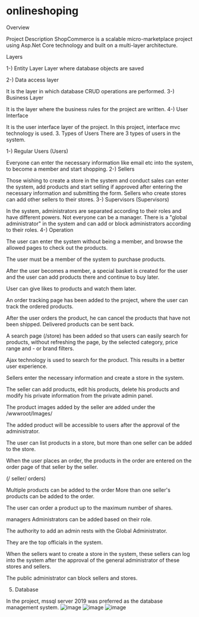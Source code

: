 # onlineshoping
Overview

Project Description
ShopCommerce is a scalable micro-marketplace project using Asp.Net Core technology and built on a multi-layer architecture.

Layers

1-) Entity Layer
Layer where database objects are saved

2-) Data access layer

It is the layer in which database CRUD operations are performed.
3-) Business Layer

It is the layer where the business rules for the project are written.
4-) User Interface

It is the user interface layer of the project.
In this project, interface mvc technology is used.
3. Types of Users There are 3 types of users in the system.

1-) Regular Users (Users)

Everyone can enter the necessary information like email etc into the system, to become a member and start shopping.
2-) Sellers

Those wishing to create a store in the system and conduct sales can enter the system, add products and start selling if approved after entering the necessary information and submitting the form.
Sellers who create stores can add other sellers to their stores.
3-) Supervisors (Supervisors)

In the system, administrators are separated according to their roles and have different powers. Not everyone can be a manager. There is a "global administrator" in the system and can add or block administrators according to their roles.
4-) Operation

The user can enter the system without being a member, and browse the allowed pages to check out the products.

The user must be a member of the system to purchase products.

After the user becomes a member, a special basket is created for the user and the user can add products there and continue to buy later.

User can give likes to products and watch them later.

An order tracking page has been added to the project, where the user can track the ordered products.

After the user orders the product, he can cancel the products that have not been shipped. Delivered products can be sent back.

A search page (/store) has been added so that users can easily search for products, without refreshing the page, by the selected category, price range and - or brand filters.

Ajax technology is used to search for the product. This results in a better user experience.

Sellers enter the necessary information and create a store in the system.

The seller can add products, edit his products, delete his products and modify his private information from the private admin panel.

The product images added by the seller are added under the /wwwroot/Images/

The added product will be accessible to users after the approval of the administrator.

The user can list products in a store, but more than one seller can be added to the store.

When the user places an order, the products in the order are entered on the order page of that seller by the seller.

(/ seller/ orders)

Multiple products can be added to the order
More than one seller's products can be added to the order.

The user can order a product up to the maximum number of shares.

managers
Administrators can be added based on their role.

The authority to add an admin rests with the Global Administrator.

They are the top officials in the system.

When the sellers want to create a store in the system, these sellers can log into the system after the approval of the general administrator of these stores and sellers.

The public administrator can block sellers and stores.

5. Database

In the project, mssql server 2019 was preferred as the database management system.
![image](https://user-images.githubusercontent.com/78308367/192111996-f08b66fa-2b0d-40a1-8f09-3604a8bac3e5.png)
![image](https://user-images.githubusercontent.com/78308367/192112020-a63773e1-5d56-41cd-8084-1cfa678a0483.png)
![image](https://user-images.githubusercontent.com/78308367/192112038-20a61ee0-fa4f-4e70-b90a-70d4b0c2cb21.png)
